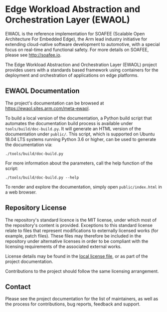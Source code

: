 <!--
# Copyright (c) 2021-2022, Arm Limited.
#
# SPDX-License-Identifier: MIT
-->

# Edge Workload Abstraction and Orchestration Layer (EWAOL)

EWAOL is the reference implementation for SOAFEE (Scalable Open Architecture
For Embedded Edge), the Arm lead industry initiative for extending cloud-native
software development to automotive, with a special focus on real-time and
functional safety. For more details on SOAFEE, please see <http://soafee.io>.

The Edge Workload Abstraction and Orchestration Layer (EWAOL) project provides
users with a standards based framework using containers for the deployment and
orchestration of applications on edge platforms.

## EWAOL Documentation

The project's documentation can be browsed at
<https://ewaol.sites.arm.com/meta-ewaol>.

To build a local version of the documentation, a Python build script that
automates the documentation build process is available under
`tools/build/doc-build.py`. It will generate an HTML version of the
documentation under `public/`. This script, which is supported on Ubuntu 18.04
LTS systems running Python 3.6 or higher, can be used to generate the
documentation via:

    ./tools/build/doc-build.py

For more information about the parameters, call the help function of the
script:

    ./tools/build/doc-build.py --help

To render and explore the documentation, simply open `public/index.html` in a
web browser.

## Repository License

The repository's standard licence is the MIT license, under which most of the
repository's content is provided. Exceptions to this standard license relate to
files that represent modifications to externally licensed works (for example,
patch files). These files may therefore be included in the repository under
alternative licenses in order to be compliant with the licensing requirements of
the associated external works.

License details may be found in the [local license file](license.rst), or as
part of the project documentation.

Contributions to the project should follow the same licensing arrangement.

## Contact

Please see the project documentation for the list of maintainers, as well as the
process for contributions, bug reports, feedback and support.
